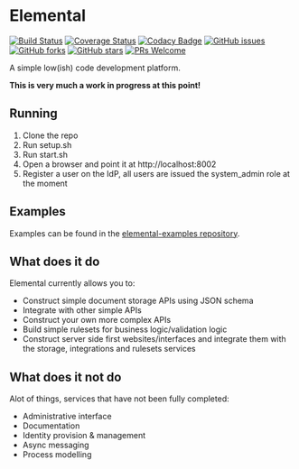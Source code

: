 # Elemental

[![Build Status](https://travis-ci.com/PhilipSkinner/elemental-lowcode.svg?branch=master)](https://travis-ci.com/github/PhilipSkinner/elemental-lowcode)
[![Coverage Status](https://coveralls.io/repos/github/PhilipSkinner/elemental-lowcode/badge.svg?branch=master)](https://coveralls.io/github/PhilipSkinner/elemental-lowcode?branch=master)
[![Codacy Badge](https://api.codacy.com/project/badge/Grade/c2fa09bdad924a0d9b290b282a4427cc)](https://www.codacy.com/manual/PhilipSkinner/elemental-lowcode?utm_source=github.com&amp;utm_medium=referral&amp;utm_content=PhilipSkinner/elemental-lowcode&amp;utm_campaign=Badge_Grade)
[![GitHub issues](https://img.shields.io/github/issues/PhilipSkinner/elemental-lowcode.svg)](https://github.com/PhilipSkinner/elemental-lowcode/issues)
[![GitHub forks](https://img.shields.io/github/forks/PhilipSkinner/elemental-lowcode.svg)](https://github.com/PhilipSkinner/elemental-lowcode/network)
[![GitHub stars](https://img.shields.io/github/stars/PhilipSkinner/elemental-lowcode.svg)](https://github.com/PhilipSkinner/elemental-lowcode/stargazers)
[![PRs Welcome](https://img.shields.io/badge/PRs-welcome-brightgreen.svg)](https://github.com/PhilipSkinner/elemental-lowcode/pulls)

A simple low(ish) code development platform.

**This is very much a work in progress at this point!**

## Running

1. Clone the repo
2. Run setup.sh
3. Run start.sh
4. Open a browser and point it at http://localhost:8002
5. Register a user on the IdP, all users are issued the system_admin role at the moment

## Examples

Examples can be found in the [elemental-examples repository](https://github.com/PhilipSkinner/elemental-examples).

## What does it do

Elemental currently allows you to:

* Construct simple document storage APIs using JSON schema
* Integrate with other simple APIs
* Construct your own more complex APIs
* Build simple rulesets for business logic/validation logic
* Construct server side first websites/interfaces and integrate them with the storage, integrations and rulesets services

## What does it not do

Alot of things, services that have not been fully completed:

* Administrative interface
* Documentation
* Identity provision & management
* Async messaging
* Process modelling